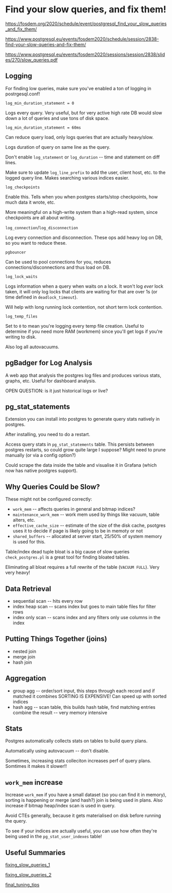 # Find your slow queries, and fix them!

https://fosdem.org/2020/schedule/event/postgresql_find_your_slow_queries_and_fix_them/

https://www.postgresql.eu/events/fosdem2020/schedule/session/2838-find-your-slow-queries-and-fix-them/

https://www.postgresql.eu/events/fosdem2020/sessions/session/2838/slides/270/slow_queries.pdf


## Logging

For finding low queries, make sure you've enabled a ton of logging in postrgesql.conf!

`log_min_duration_statement = 0`

Logs every query. Very useful, but for very active high rate DB would slow down a lot of queries and use tons of disk space.

`log_min_duration_statement = 60ms`

Can reduce query load, only logs queries that are actually heavy/slow.

Logs duration of query on same line as the query.

Don't enable `log_statement` or `log_duration` -- time and statement on diff lines.

Make sure to update `log_line_prefix` to add the user, client host, etc. to the logged query line. Makes searching various indices easier.

`log_checkpoints`

Enable this. Tells when you when postgres starts/stop checkpoints, how much data it wrote, etc.

More meaningful on a high-write system than a high-read system, since checkpoints are all about writing.

`log_connection`/`log_disconnection`

Log every connection and disconnection. These ops add heavy log on DB, so you want to reduce these.

`pgbouncer`

Can be used to pool connections for you, reduces connections/disconnections and thus load on DB.

`log_lock_waits`

Logs information when a query when waits on a lock. It won't log _ever_ lock taken, it will only log locks that clients are waiting for that are over 1s (or time defined in `deadlock_timeout`).

Will help with long running lock contention, not short term lock contention.

`log_temp_files`

Set to `0` to mean you're logging every temp file creation. Useful to determine if you need more RAM (workmem) since you'll get logs if you're writing to disk.

Also log all autovacuums.

## pgBadger for Log Analysis

A web app that analysis the postgres log files and produces various stats, graphs, etc. Useful for dashboard analysis.

OPEN QUESTION: is it just historical logs or live?

## pg_stat_statements

Extension you can install into postgres to generate query stats natively in postgres.

After installing, you need to do a restart.

Access query stats in `pg_stat_statements` table. This persists between postgres restarts, so could grow quite large I suppose? Might need to prune manually (or via a config option?)

Could scrape the data inside the table and visualise it in Grafana (which now has native postgres support).

## Why Queries Could be Slow?

These might not be configured correctly:

* `work_mem` -- affects queries in general and  bitmap indices?
* `maintenance_work_mem` -- work mem used by things like vacuum, table alters, etc.
* `effective_cache_size` -- estimate of the size of the disk cache, psotgres uses it to decide if page is likely going to be in memoty or not
* `shared_buffers` -- allocated at server start, 25/50% of system memory is used for this.

Table/index dead tuple bloat is a big cause of slow queries `check_postgres.pl` is a great tool for finding bloated tables.

Eliminating all bloat requires a full rewrite of the table (`VACUUM FULL`). Very very heavy!

## Data Retrieval

* sequential scan -- hits every row
* index heap scan -- scans index but goes to main table files for filter rows
* index only scan -- scans index and any filters only use columns in the index

## Putting Things Together (joins)

* nested join
* merge join
* hash join

## Aggregation

* group agg -- order/sort input, this steps through each record and if matched it combines
    SORTING IS EXPENSIVE! Can speed up with sorted indices
* hash agg -- scan table, this builds hash table, find matching entries combine the result -- very memory intensive

## Stats

Postgres automatically collects stats on tables to build query plans.

Automatically using autovacuum -- don't disable.

Sometimes, increasing stats colleciton increases perf of query plans. Somtimes it makes it slower!!

## `work_mem` increase

Increase `work_mem` if you have a small dataset (so you can find it in memory), sorting is happening or merge (and hash?) join is being used in plans. Also increase if bitmap heap/index scan is used in query.

Avoid CTEs generally, because it gets materialised on disk before running the query.

To see if your indices are actually useful, you can use how often they're being used in the `pg_stat_user_indexes` table!

## Useful Summaries

[fixing_slow_queries_1](fixing_slow_queries_1.png)

[fixing_slow_queries_2](fixing_slow_queries_2.png)

[final_tuning_tips](final_tuning_tips.png)
